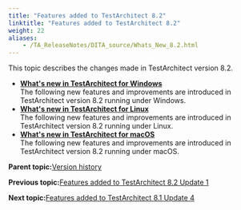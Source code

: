```yaml
--- 
title: "Features added to TestArchitect 8.2"
linktitle: "Features added to TestArchitect 8.2"
weight: 22
aliases: 
    - /TA_ReleaseNotes/DITA_source/Whats_New_8.2.html
---
```


This topic describes the changes made in TestArchitect version 8.2.

-   **[What's new in TestArchitect for Windows](/TA_ReleaseNotes/DITA_source/Whats_New_Windows_8.2.html)**  
The following new features and improvements are introduced in TestArchitect version 8.2 running under Windows.
-   **[What's new in TestArchitect for Linux](/TA_ReleaseNotes/DITA_source/Whats_New_Linux_8.2.html)**  
The following new features and improvements are introduced in TestArchitect version 8.2 running under Linux.
-   **[What's new in TestArchitect for macOS](/TA_ReleaseNotes/DITA_source/Whats_New_Mac_8.2.html)**  
The following new features and improvements are introduced in TestArchitect version 8.2 running under macOS.

**Parent topic:**[Version history](/TA_ReleaseNotes/DITA_source/Version_History.html)

**Previous topic:**[Features added to TestArchitect 8.2 Update 1](/TA_ReleaseNotes/DITA_source/Whats_New_8.2_update_1.html)

**Next topic:**[Features added to TestArchitect 8.1 Update 4](/TA_ReleaseNotes/DITA_source/Whats_New_8.1_update_4.html)

